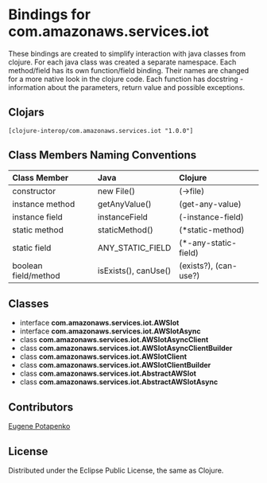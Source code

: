 # Bindings for com.amazonaws.services.iot

These bindings are created to simplify interaction with java classes from clojure.
For each java class was created a separate namespace.
Each method/field has its own function/field binding.
Their names are changed for a more native look in the clojure code. Each function has docstring - information about the parameters, return value and possible exceptions.

## Clojars

```
[clojure-interop/com.amazonaws.services.iot "1.0.0"]
```

## Class Members Naming Conventions

| Class Member | Java | Clojure |
|:--|:--|:--|
| constructor | new File() | (->file) |
| instance method | getAnyValue() | (get-any-value) |
| instance field | instanceField | (-instance-field) |
| static method | staticMethod() | (*static-method) |
| static field | ANY_STATIC_FIELD | (*-any-static-field) |
| boolean field/method | isExists(), canUse() | (exists?), (can-use?) |

## Classes

- interface **com.amazonaws.services.iot.AWSIot**
- interface **com.amazonaws.services.iot.AWSIotAsync**
- class **com.amazonaws.services.iot.AWSIotAsyncClient**
- class **com.amazonaws.services.iot.AWSIotAsyncClientBuilder**
- class **com.amazonaws.services.iot.AWSIotClient**
- class **com.amazonaws.services.iot.AWSIotClientBuilder**
- class **com.amazonaws.services.iot.AbstractAWSIot**
- class **com.amazonaws.services.iot.AbstractAWSIotAsync**

## Contributors

[Eugene Potapenko](https://github.com/potapenko/)

## License

Distributed under the Eclipse Public License, the same as Clojure.
